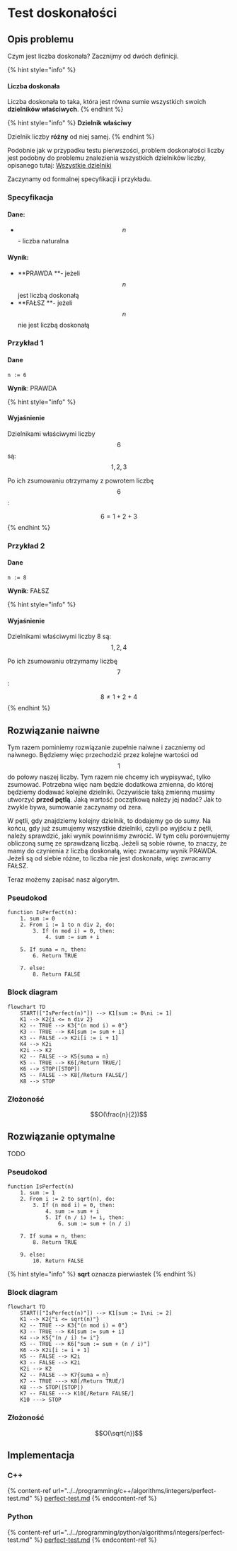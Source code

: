 # Test doskonałości

## Opis problemu

Czym jest liczba doskonała? Zacznijmy od dwóch definicji.

{% hint style="info" %}
#### Liczba doskonała

Liczba doskonała to taka, która jest równa sumie wszystkich swoich **dzielników właściwych**.
{% endhint %}

{% hint style="info" %}
**Dzielnik właściwy**

Dzielnik liczby **różny** od niej samej.
{% endhint %}

Podobnie jak w przypadku testu pierwszości, problem doskonałości liczby jest podobny do problemu znalezienia wszystkich dzielników liczby, opisanego tutaj: [Wszystkie dzielniki](divisors.md)

Zaczynamy od formalnej specyfikacji i przykładu.

### Specyfikacja

#### Dane:

* $$n$$ - liczba naturalna

#### Wynik:

* **PRAWDA **- jeżeli $$n$$ jest liczbą doskonałą
* **FAŁSZ **- jeżeli $$n$$ nie jest liczbą doskonałą

### Przykład 1

#### Dane

```
n := 6
```

**Wynik**: PRAWDA

{% hint style="info" %}
#### Wyjaśnienie

Dzielnikami właściwymi liczby $$6$$ są: $$1, 2, 3$$ 

Po ich zsumowaniu otrzymamy z powrotem liczbę $$6$$:

$$6=1+2+3$$ 
{% endhint %}

### Przykład 2

#### Dane

```
n := 8
```

**Wynik**: FAŁSZ

{% hint style="info" %}
#### Wyjaśnienie

Dzielnikami właściwymi liczby 8 są: $$1, 2,4$$ 

Po ich zsumowaniu otrzymamy liczbę $$7$$:

$$8\not=1+2+4$$ 
{% endhint %}

## Rozwiązanie naiwne

Tym razem pominiemy rozwiązanie zupełnie naiwne i zaczniemy od naiwnego. Będziemy więc przechodzić przez kolejne wartości od $$1$$ do połowy naszej liczby. Tym razem nie chcemy ich wypisywać, tylko zsumować. Potrzebna więc nam będzie dodatkowa zmienna, do której będziemy dodawać kolejne dzielniki. Oczywiście taką zmienną musimy utworzyć **przed pętlą**. Jaką wartość początkową należy jej nadać? Jak to zwykle bywa, sumowanie zaczynamy od zera.

W pętli, gdy znajdziemy kolejny dzielnik, to dodajemy go do sumy. Na końcu, gdy już zsumujemy wszystkie dzielniki, czyli po wyjściu z pętli, należy sprawdzić, jaki wynik powinniśmy zwrócić. W tym celu porównujemy obliczoną sumę ze sprawdzaną liczbą. Jeżeli są sobie równe, to znaczy, że mamy do czynienia z liczbą doskonałą, więc zwracamy wynik PRAWDA. Jeżeli są od siebie różne, to liczba nie jest doskonała, więc zwracamy FAŁSZ.

Teraz możemy zapisać nasz algorytm.

### Pseudokod

```
function IsPerfect(n):
    1. sum := 0
    2. From i := 1 to n div 2, do:
        3. If (n mod i) = 0, then:
            4. sum := sum + i
      
    5. If suma = n, then:
        6. Return TRUE
   
    7. else:
        8. Return FALSE
```

### Block diagram

```mermaid
flowchart TD
	START(["IsPerfect(n)"]) --> K1[sum := 0\ni := 1]
	K1 --> K2{i <= n div 2}
	K2 -- TRUE --> K3{"(n mod i) = 0"}
	K3 -- TRUE --> K4[sum := sum + i]
	K3 -- FALSE --> K2i[i := i + 1]
	K4 --> K2i
	K2i --> K2
	K2 -- FALSE --> K5{suma = n}
	K5 -- TRUE --> K6[/Return TRUE/]
	K6 --> STOP([STOP])
	K5 -- FALSE --> K8[/Return FALSE/]
	K8 --> STOP
```

### Złożoność

$$O(\frac{n}{2})$$

## Rozwiązanie optymalne

TODO

### Pseudokod

```
function IsPerfect(n)
    1. sum := 1
    2. From i := 2 to sqrt(n), do:
        3. If (n mod i) = 0, then:
            4. sum := sum + i
            5. If (n / i) != i, then:
                6. sum := sum + (n / i)
            
    7. If suma = n, then:
        8. Return TRUE
    
    9. else:
        10. Return FALSE
```

{% hint style="info" %}
**sqrt** oznacza pierwiastek
{% endhint %}

### Block diagram

```mermaid
flowchart TD
	START(["IsPerfect(n)"]) --> K1[sum := 1\ni := 2]
	K1 --> K2{"i <= sqrt(n)"}
	K2 -- TRUE --> K3{"(n mod i) = 0"}
	K3 -- TRUE --> K4[sum := sum + i]
	K4 --> K5{"(n / i) != i"}
	K5 -- TRUE --> K6["sum := sum + (n / i)"]
	K6 --> K2i[i := i + 1]
	K5 -- FALSE --> K2i
	K3 -- FALSE --> K2i
	K2i --> K2
	K2 -- FALSE --> K7{suma = n}
	K7 -- TRUE ---> K8[/Return TRUE/]
	K8 ---> STOP([STOP])
	K7 -- FALSE ---> K10[/Return FALSE/]
	K10 ---> STOP
```

### Złożoność

$$O(\sqrt{n})$$ 

## Implementacja

### C++

{% content-ref url="../../programming/c++/algorithms/integers/perfect-test.md" %}
[perfect-test.md](../../programming/c++/algorithms/integers/perfect-test.md)
{% endcontent-ref %}

### Python

{% content-ref url="../../programming/python/algorithms/integers/perfect-test.md" %}
[perfect-test.md](../../programming/python/algorithms/integers/perfect-test.md)
{% endcontent-ref %}
